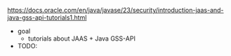 https://docs.oracle.com/en/java/javase/23/security/introduction-jaas-and-java-gss-api-tutorials1.html

* goal
  * tutorials about JAAS + Java GSS-API
* TODO: